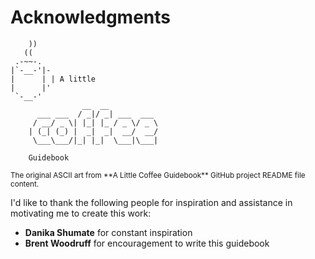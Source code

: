 # Acknowledgments

        ))
       ((
     .-~~-.
    |`-__-'|-
    |      | | A little
    |      |'
     `-__-'
		            __  __
		  ___ ___  / _|/ _| ___  ___
		 / __/ _ \| |_| |_ / _ \/ _ \
		| (_| (_) |  _|  _|  __/  __/
		 \___\___/|_| |_|  \___|\___|

		Guidebook

<small>
The original ASCII art from **A Little Coffee Guidebook**
GitHub project README file content.
</small>

I'd like to thank the following people for inspiration and assistance
in motivating me to create this work:

* **Danika Shumate** for constant inspiration
* **Brent Woodruff** for encouragement to write this guidebook
